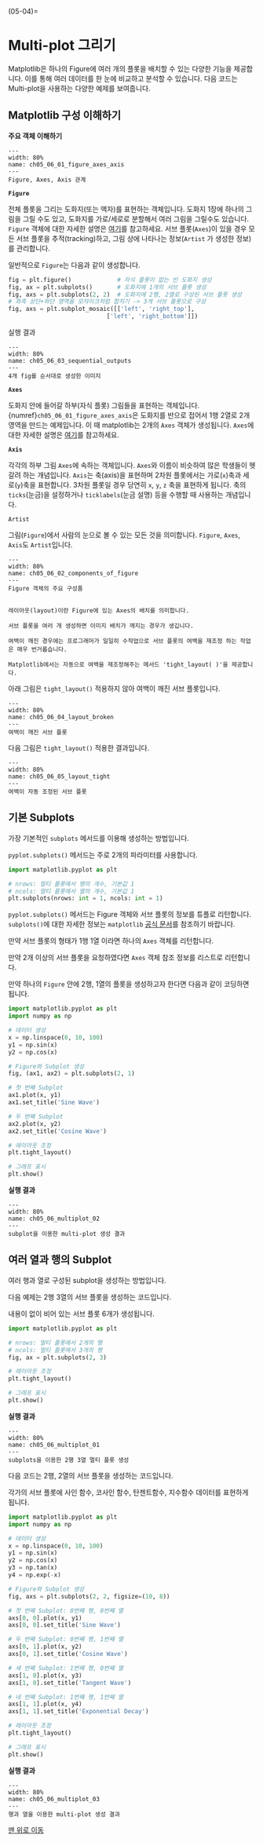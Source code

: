 (05-04)=
# Multi-plot 그리기

Matplotlib은 하나의 Figure에 여러 개의 플롯을 배치할 수 있는 다양한 기능을 제공합니다. 이를 통해 여러 데이터를 한 눈에 비교하고 분석할 수 있습니다. 다음 코드는 Multi-plot을 사용하는 다양한 예제를 보여줍니다.


## Matplotlib 구성 이해하기

**주요 객체 이해하기**

```{figure} ../imgs/chap_05/ch05_06_01_figure_axes_axis.png
---
width: 80%
name: ch05_06_01_figure_axes_axis
---
Figure, Axes, Axis 관계
```

**`Figure`**

전체 플롯을 그리는 도화지(또는 액자)를 표현하는 객체입니다. 도화지 1장에 하나의 그림을 그릴 수도 있고, 도화지를 가로/세로로 분할해서 여러 그림을 그릴수도 있습니다. `Figure` 객체에 대한 자세한 설명은 [여기](https://matplotlib.org/stable/api/_as_gen/matplotlib.pyplot.figure.html#matplotlib.pyplot.figure)를 참고하세요.
서브 플롯(`Axes`)이 있을 경우 모든 서브 플롯을 추적(tracking)하고, 그림 상에 나타나는 정보(`Artist` 가 생성한 정보)를 관리합니다.

일반적으로 `Figure`는 다음과 같이 생성합니다.

```python
fig = plt.figure()             # 자식 플롯이 없는 빈 도화지 생성
fig, ax = plt.subplots()       # 도화지에 1개의 서브 플롯 생성
fig, axs = plt.subplots(2, 2)  # 도화지에 2행, 2열로 구성된 서브 플롯 생성
# 좌측 상단+하단 영역을 모자이크처럼 합치기 -> 3개 서브 플롯으로 구성
fig, axs = plt.subplot_mosaic([['left', 'right_top'],
                            ['left', 'right_bottom']])
```

실행 결과

```{figure} ../imgs/chap_05/ch05_06_03_sequential_outputs.webp
---
width: 80%
name: ch05_06_03_sequential_outputs
---
4개 fig를 순서대로 생성한 이미지
```

**`Axes`**

도화지 안에 들어갈 하부(자식 플롯) 그림들을 표현하는 객체입니다. {numref}`ch05_06_01_figure_axes_axis`은 도화지를 반으로 접어서 1행 2열로 2개 영역을 만드는 예제입니다. 이 때 matplotlib는 2개의 `Axes` 객체가 생성됩니다. `Axes`에 대한 자세한 설명은 [여기](https://matplotlib.org/stable/api/_as_gen/matplotlib.pyplot.axes.html#matplotlib.pyplot.axes)를 참고하세요.


**`Axis`**

각각의 하부 그림 `Axes`에 속하는 객체입니다.
`Axes`와 이름이 비슷하여 많은 학생들이 헷갈려 하는 개념입니다.
`Axis`는 축(axis)을 표현하며 2차원 플롯에서는 가로(`x`)축과 세로(`y`)축을 표현합니다. 3차원 플롯일 경우 당연히 `x`, `y`, `z` 축을 표현하게 됩니다. 축의 `ticks`(눈금)을 설정하거나 `ticklabels`(눈금 설명) 등을 수행할 때 사용하는 개념입니다.


`Artist`

그림(`Figure`)에서 사람의 눈으로 볼 수 있는 모든 것을 의미합니다.
`Figure`, `Axes`, `Axis`도 `Artist`입니다.

```{figure} ../imgs/chap_05/ch05_06_02_components_of_figure.webp
---
width: 80%
name: ch05_06_02_components_of_figure
---
Figure 객체의 주요 구성품
```


```{admonition} 여기서 잠깐! 레이아웃(layout)이란?

레이아웃(layout)이란 Figure에 있는 Axes의 배치를 의미합니다.

서브 플롯을 여러 개 생성하면 이미지 배치가 깨지는 경우가 생깁니다.

여백이 깨진 경우에는 프로그래머가 일일히 수작업으로 서브 플롯의 여백을 재조정 하는 작업은 매우 번거롭습니다.

Matplotlib에서는 자동으로 여백을 재조정해주는 메서드 'tight_layout( )'을 제공합니다.
```

아래 그림은 `tight_layout()` 적용하지 않아 여백이 깨진 서브 플롯입니다.

```{figure} ../imgs/chap_05/ch05_06_04_layout_broken.webp
---
width: 80%
name: ch05_06_04_layout_broken
---
여백이 깨진 서브 플롯
```


다음 그림은 `tight_layout()` 적용한 결과입니다.

```{figure} ../imgs/chap_05/ch05_06_05_layout_tight.webp
---
width: 80%
name: ch05_06_05_layout_tight
---
여백이 자동 조정된 서브 플롯
```


## 기본 Subplots

가장 기본적인 `subplots` 메서드를 이용해 생성하는 방법입니다.

`pyplot.subplots()` 메서드는 주로 2개의 파라미터를 사용합니다.

```python
import matplotlib.pyplot as plt

# nrows: 멀티 플롯에서 행의 개수, 기본값 1
# ncols: 멀티 플롯에서 열의 개수, 기본값 1
plt.subplots(nrows: int = 1, ncols: int = 1)
```


`pyplot.subplots()` 메서드는 Figure 객체와 서브 플롯의 정보를 튜플로 리턴합니다. `subplots()`에 대한 자세한 정보는 `matplotlib` [공식 문서](https://matplotlib.org/stable/api/_as_gen/matplotlib.pyplot.subplots.html)를 참조하기 바랍니다.

만약 서브 플롯의 형태가 1행 1열 이라면 하나의 `Axes` 객체를 리턴합니다.

만약 2개 이상의 서브 플롯을 요청하였다면 `Axes` 객체 참조 정보를 리스트로 리턴합니다.


만약 하나의 `Figure` 안에 2행, 1열의 플롯을 생성하고자 한다면 다음과 같이 코딩하면 됩니다.

```python
import matplotlib.pyplot as plt
import numpy as np

# 데이터 생성
x = np.linspace(0, 10, 100)
y1 = np.sin(x)
y2 = np.cos(x)

# Figure와 Subplot 생성
fig, (ax1, ax2) = plt.subplots(2, 1)

# 첫 번째 Subplot
ax1.plot(x, y1)
ax1.set_title('Sine Wave')

# 두 번째 Subplot
ax2.plot(x, y2)
ax2.set_title('Cosine Wave')

# 레이아웃 조정
plt.tight_layout()

# 그래프 표시
plt.show()
```

**실행 결과**

```{figure} ../imgs/chap_05/ch05_06_multiplot_02.png
---
width: 80%
name: ch05_06_multiplot_02
---
subplot을 이용한 multi-plot 생성 결과
```

## 여러 열과 행의 Subplot

여러 행과 열로 구성된 subplot을 생성하는 방법입니다.


다음 예제는 2행 3열의 서브 플롯을 생성하는 코드입니다.

내용이 없이 비어 있는 서브 플롯 6개가 생성됩니다.

```python
import matplotlib.pyplot as plt

# nrows: 멀티 플롯에서 2개의 행
# ncols: 멀티 플롯에서 3개의 행
fig, ax = plt.subplots(2, 3)

# 레이아웃 조정
plt.tight_layout()

# 그래프 표시
plt.show()
```

**실행 결과**

```{figure} ../imgs/chap_05/ch05_06_multiplot_01.png
---
width: 80%
name: ch05_06_multiplot_01
---
subplots을 이용한 2행 3열 멀티 플롯 생성
```

다음 코드는 2행, 2열의 서브 플롯을 생성하는 코드입니다.

각가의 서브 플롯에 사인 함수, 코사인 함수, 탄젠트함수, 지수함수 데이터를 표현하게 됩니다.

```python
import matplotlib.pyplot as plt
import numpy as np

# 데이터 생성
x = np.linspace(0, 10, 100)
y1 = np.sin(x)
y2 = np.cos(x)
y3 = np.tan(x)
y4 = np.exp(-x)

# Figure와 Subplot 생성
fig, axs = plt.subplots(2, 2, figsize=(10, 8))

# 첫 번째 Subplot: 0번째 행, 0번째 열
axs[0, 0].plot(x, y1)
axs[0, 0].set_title('Sine Wave')

# 두 번째 Subplot: 0번째 행, 1번째 열
axs[0, 1].plot(x, y2)
axs[0, 1].set_title('Cosine Wave')

# 세 번째 Subplot: 1번째 행, 0번째 열
axs[1, 0].plot(x, y3)
axs[1, 0].set_title('Tangent Wave')

# 네 번째 Subplot: 1번째 행, 1번째 열
axs[1, 1].plot(x, y4)
axs[1, 1].set_title('Exponential Decay')

# 레이아웃 조정
plt.tight_layout()

# 그래프 표시
plt.show()
```

**실행 결과**

```{figure} ../imgs/chap_05/ch05_06_multiplot_03.png
---
width: 80%
name: ch05_06_multiplot_03
---
행과 열을 이용한 multi-plot 생성 결과
```

[맨 위로 이동](05-04)